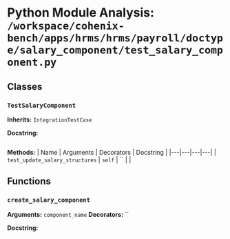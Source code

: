 # Python Module Analysis: `/workspace/cohenix-bench/apps/hrms/hrms/payroll/doctype/salary_component/test_salary_component.py`

## Classes

### `TestSalaryComponent`
**Inherits:** `IntegrationTestCase`


**Docstring:**
```

```

**Methods:**
| Name | Arguments | Decorators | Docstring |
|---|---|---|---|
| `test_update_salary_structures` | `self` | `` |  |





## Functions

### `create_salary_component`
**Arguments:** `component_name`
**Decorators:** ``

**Docstring:**
```

```

